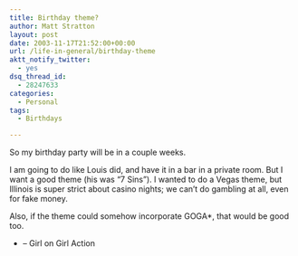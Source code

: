 ```yaml
---
title: Birthday theme?
author: Matt Stratton
layout: post
date: 2003-11-17T21:52:00+00:00
url: /life-in-general/birthday-theme
aktt_notify_twitter:
  - yes
dsq_thread_id:
  - 28247633
categories:
  - Personal
tags:
  - Birthdays

---
```

So my birthday party will be in a couple weeks.

I am going to do like Louis did, and have it in a bar in a private room. But I want a good theme (his was &#8220;7 Sins&#8221;). I wanted to do a Vegas theme, but Illinois is super strict about casino nights; we can&#8217;t do gambling at all, even for fake money.

Also, if the theme could somehow incorporate GOGA*, that would be good too.

* &#8211; Girl on Girl Action